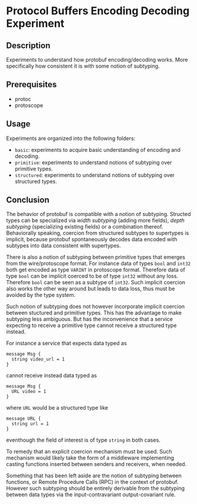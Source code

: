 # Protocol Buffers Encoding Decoding Experiment

## Description

Experiments to understand how protobuf encoding/decoding works.  More
specifically how consistent it is with some notion of subtyping.

## Prerequisites

- protoc
- protoscope

## Usage

Experiments are organized into the following folders:

- `basic`: experiments to acquire basic understanding of encoding and
  decoding.
- `primitive`: experiments to understand notions of subtyping over
  primitive types.
- `structured`: experiments to understand notions of subtyping over
  structured types.

## Conclusion

The behavior of protobuf is compatible with a notion of subtyping.
Structed types can be specialized via *width subtyping* (adding more
fields), *depth subtyping* (specializing existing fields) or a
combination thereof.  Behaviorally speaking, coercion from structured
subtypes to supertypes is implicit, because protobuf spontaneously
decodes data encoded with subtypes into data consistent with
supertypes.

There is also a notion of subtyping between primitive types that
emerges from the wire/protoscope format.  For instance data of types
`bool` and `int32` both get encoded as type `VARINT` in protoscope
format.  Therefore data of type `bool` can be implicit coerced to be
of type `int32` without any loss.  Therefore `bool` can be seen as a
subtype of `int32`.  Such implicit coercion also works the other way
around but leads to data loss, thus must be avoided by the type
system.

Such notion of subtyping does not however incorporate implicit
coercion between stuctured and primitive types.  This has the
advantage to make subtyping less ambiguous.  But has the inconvenience
that a service expecting to receive a primitive type cannot receive a
structured type instead.

For instance a service that expects data typed as

```
message Msg {
  string video_url = 1
}
```

cannot receive instead data typed as

```
message Msg {
  URL video = 1
}
```

where `URL` would be a structured type like

```
message URL {
  string url = 1
}
```

eventhough the field of interest is of type `string` in both cases.

To remedy that an explicit coercion mechanism must be used.  Such
mechanism would likely take the form of a middleware implementing
casting functions inserted between senders and receivers, when needed.

Something that has been left aside are the notion of subtyping between
functions, or Remote Procedure Calls (RPC) in the context of protobuf.
However such subtyping should be entirely derivable from the subtyping
between data types via the input-contravariant output-covariant rule.
